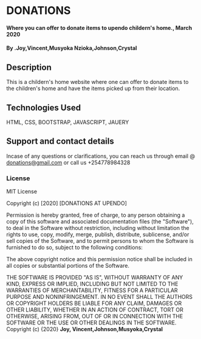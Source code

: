 # DONATIONS
#### Where you can offer to donate items to upendo childern's home., March 2020
#### By **.Joy,Vincent,Musyoka Nzioka,Johnson,Crystal**
## Description
This is a childern's home website where one can offer to donate items to the children's home and have the items picked up from their location.
## Technologies Used
HTML, CSS, BOOTSTRAP, JAVASCRIPT, JAUERY
## Support and contact details
Incase of any questions or clarifications, you can reach us through email @ donations@gmail.com or call us +254778984328
### License
MIT License

Copyright (c) [2020] [DONATIONS AT UPENDO]

Permission is hereby granted, free of charge, to any person obtaining a copy
of this software and associated documentation files (the "Software"), to deal
in the Software without restriction, including without limitation the rights
to use, copy, modify, merge, publish, distribute, sublicense, and/or sell
copies of the Software, and to permit persons to whom the Software is
furnished to do so, subject to the following conditions:

The above copyright notice and this permission notice shall be included in all
copies or substantial portions of the Software.

THE SOFTWARE IS PROVIDED "AS IS", WITHOUT WARRANTY OF ANY KIND, EXPRESS OR
IMPLIED, INCLUDING BUT NOT LIMITED TO THE WARRANTIES OF MERCHANTABILITY,
FITNESS FOR A PARTICULAR PURPOSE AND NONINFRINGEMENT. IN NO EVENT SHALL THE
AUTHORS OR COPYRIGHT HOLDERS BE LIABLE FOR ANY CLAIM, DAMAGES OR OTHER
LIABILITY, WHETHER IN AN ACTION OF CONTRACT, TORT OR OTHERWISE, ARISING FROM,
OUT OF OR IN CONNECTION WITH THE SOFTWARE OR THE USE OR OTHER DEALINGS IN THE
SOFTWARE.
Copyright (c) {2020} **Joy, Vincent,Johnson,Musyoka,Crystal**